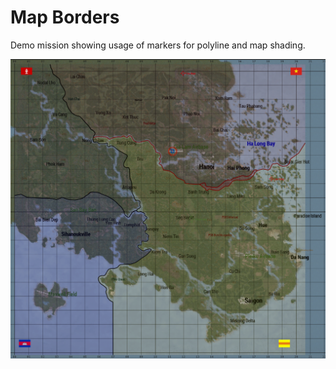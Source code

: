 
# Map Borders

Demo mission showing usage of markers for polyline and map shading.

![Map borders in game](map_borders.png)
